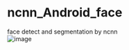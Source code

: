 # ncnn_Android_face
face detect and segmentation by ncnn  
![image](https://github.com/FeiGeChuanShu/ncnn_Android_face/blob/main/result.gif)  
